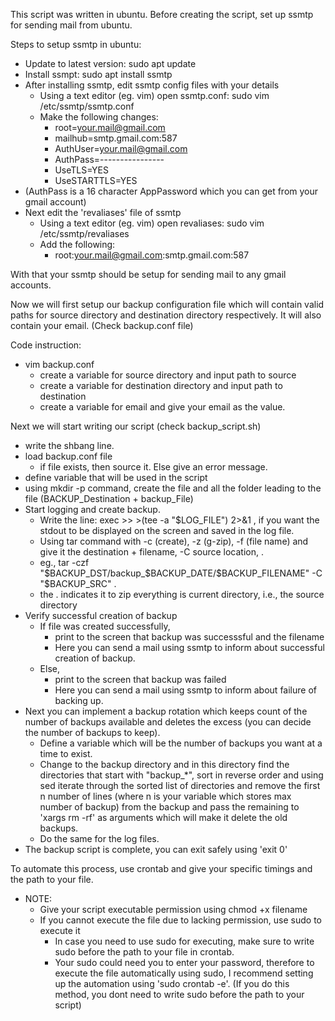 This script was written in ubuntu.
Before creating the script, set up ssmtp for sending mail from ubuntu. 

Steps to setup ssmtp in ubuntu:
- Update to latest version: sudo apt update
- Install ssmpt: sudo apt install ssmtp
- After installing ssmtp, edit ssmtp config files with your details
    - Using a text editor (eg. vim) open ssmtp.conf: sudo vim /etc/ssmtp/ssmtp.conf
    - Make the following changes:
        - root=your.mail@gmail.com
        - mailhub=smtp.gmail.com:587
        - AuthUser=your.mail@gmail.com
        - AuthPass=----------------
        - UseTLS=YES
        - UseSTARTTLS=YES
- (AuthPass is a 16 character AppPassword which you can get from your gmail account)
- Next edit the 'revaliases' file of ssmtp
    - Using a text editor (eg. vim) open revaliases: sudo vim /etc/ssmtp/revaliases
    - Add the following:
        - root:your.mail@gmail.com:smtp.gmail.com:587

With that your ssmtp should be setup for sending mail to any gmail accounts.
      
Now we will first setup our backup configuration file which will contain valid paths for source directory and destination directory respectively. It will also contain your email.
(Check backup.conf file)

Code instruction:
- vim backup.conf
    - create a variable for source directory and input path to source
    - create a variable for destination directory and input path to destination
    - create a variable for email and give your email as the value.

Next we will start writing our script
(check backup_script.sh)

- write the shbang line.
- load backup.conf file
    - if file exists, then source it. Else give an error message.
- define variable that will be used in the script
- using mkdir -p command, create the file and all the folder leading to the file (BACKUP_Destination + backup_File)
- Start logging and create backup.
    - Write the line: exec >> >(tee -a "$LOG_FILE") 2>&1 , if you want the stdout to be displayed on the screen and saved in the log file.
    - Using tar command with -c (create), -z (g-zip), -f (file name) and give it the destination + filename, -C source location, .
    - eg., tar -czf "$BACKUP_DST/backup_$BACKUP_DATE/$BACKUP_FILENAME" -C "$BACKUP_SRC" .
    - the . indicates it to zip everything is current directory, i.e., the source directory
- Verify successful creation of backup
    - If file was created successfully,
        - print to the screen that backup was successsful and the filename
        - Here you can send a mail using ssmtp to inform about successful creation of backup.
    - Else,
        - print to the screen that backup was failed
        - Here you can send a mail using ssmtp to inform about failure of backing up.
- Next you can implement a backup rotation which keeps count of the number of backups available and deletes the excess (you can decide the number of backups to keep).
    - Define a variable which will be the number of backups you want at a time to exist.
    - Change to the backup directory and in this directory find the directories that start with "backup_*", sort in reverse order and using sed iterate through the sorted list of directories and remove the first n number of lines (where n is your variable which stores max number of backup) from the backup and pass the remaining to 'xargs rm -rf' as arguments which will make it delete the old backups.
    - Do the same for the log files.
- The backup script is complete, you can exit safely using 'exit 0'

To automate this process, use crontab and give your specific timings and the path to your file.

- NOTE: 
    - Give your script executable permission using chmod +x filename
    - If you cannot execute the file due to lacking permission, use sudo to execute it
        - In case you need to use sudo for executing, make sure to write sudo before the path to your file in crontab.
        - Your sudo could need you to enter your password, therefore to execute the file automatically using sudo, I recommend setting up the automation using 'sudo crontab -e'. (If you do this method, you dont need to write sudo before the path to your script) 
  

